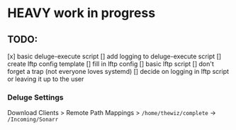 # HEAVY work in progress

## TODO:
[x] basic deluge-execute script
[] add logging to deluge-execute script
[] create lftp config template
[] fill in lftp config
[] basic lftp script
[] don't forget a trap (not everyone loves systemd)
[] decide on logging in lftp script or leaving it up to the user

### Deluge Settings

Download Clients > Remote Path Mappings > `/home/thewiz/complete` -> `/Incoming/Sonarr`



